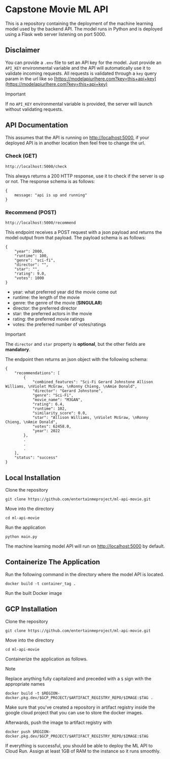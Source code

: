 # Capstone Movie ML API
This is a repository containing the deployment of the machine learning model used by the backend API. The model runs in Python and is deployed using a Flask web server listening on port 5000.


## Disclaimer
You can provide a `.env` file to set an API key for the model. Just provide an `API_KEY` environmental variable and the API will automatically use it to validate incoming requests.
All requests is validated through a `key` query param in the url like so [https://modelapiurlhere.com?key=this+api+key](https://modelapiurlhere.com?key=this+api+key)

> [!IMPORTANT]
> If no `API_KEY` environmental variable is provided, the server will launch without validating requests.


## API Documentation
This assumes that the API is running on [http://localhost:5000](http://localhost:5000), if your deployed API is in another location then feel free to change the url.

### Check (GET)

    http://localhost:5000/check

This always returns a 200 HTTP response, use it to check if the server is up or not. The response schema is as follows:
```
{
    message: "api is up and running"
}
```

### Recommend (POST)

    http://localhost:5000/recommend

This endpoint receives a POST request with a json payload and returns the model output from that payload. The payload schema is as follows:
```
{
    "year": 2000,
    "runtime": 100,
    "genre": "sci-fi",
    "director": "",
    "star": "",
    "rating": 9.0,
    "votes": 1000
}
```

- year: what preferred year did the movie come out
- runtime: the length of the movie
- genre: the genre of the movie (**SINGULAR**)
- director: the preferred director
- star: the preferred actors in the movie
- rating: the preferred movie ratings
- votes: the preferred number of votes/ratings

> [!IMPORTANT]
> The `director` and `star` property is **optional**, but the other fields are **mandatory**.

The endpoint then returns an json object with the following schema:

```
{
    "recommendations": [
        {
            "combined_features": "Sci-Fi Gerard Johnstone Allison Williams, \nViolet McGraw, \nRonny Chieng, \nAmie Donald",
            "director": "Gerard Johnstone",
            "genre": "Sci-Fi",
            "movie_name": "M3GAN",
            "rating": 6.4,
            "runtime": 102,
            "similarity_score": 0.0,
            "star": "Allison Williams, \nViolet McGraw, \nRonny Chieng, \nAmie Donald",
            "votes": 62458.0,
            "year": 2022
        },
        .
        .
        .
    ],
    "status": "success"
}
```

## Local Installation
Clone the repository

    git clone https://github.com/entertainmeproject/ml-api-movie.git

Move into the directory

    cd ml-api-movie

Run the application

    python main.py

The machine learning model API will run on [http://localhost:5000](http://localhost:5000) by default.

## Containerize The Application
Run the following command in the directory where the model API is located.

    docker build -t container_tag .

Run the built Docker image

## GCP Installation
Clone the repository

    git clone https://github.com/entertainmeproject/ml-api-movie.git

Move into the directory

    cd ml-api-movie

Containerize the application as follows. 
> [!NOTE]
> Replace anything fully capitalized and preceded with a `$` sign with the appropriate names

    docker build -t $REGION-docker.pkg.dev/$GCP_PROJECT/$ARTIFACT_REGISTRY_REPO/$IMAGE:$TAG .

Make sure that you've created a repository in artifact registry inside the google cloud project that you can use to store the docker images.

Afterwards, push the image to artifact registry with

    docker push $REGION-docker.pkg.dev/$GCP_PROJECT/$ARTIFACT_REGISTRY_REPO/$IMAGE:$TAG

If everything is successful, you should be able to deploy the ML API to Cloud Run. Assign at least 1GB of RAM to the instance so it runs smoothly.

